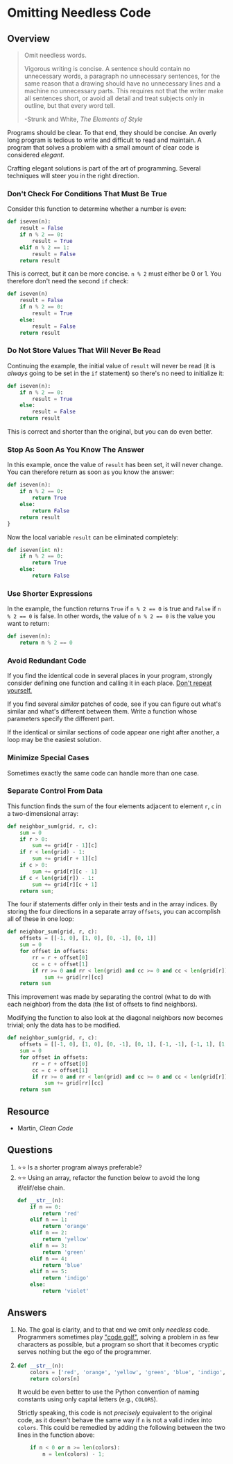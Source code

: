 # Omitting Needless Code
## Overview
> Omit needless words.
>
> Vigorous writing is concise. A sentence should contain no unnecessary words, a paragraph no unnecessary sentences, for the same reason that a drawing should have no unnecessary lines and a machine no unnecessary parts. This requires not that the writer make all sentences short, or avoid all detail and treat subjects only in outline, but that every word tell.
>
> -Strunk and White, *The Elements of Style*

Programs should be clear. To that end, they should be concise. An overly long program is tedious to write and difficult to read and maintain. A program that solves a problem with a small amount of clear code is considered *elegant*.

Crafting elegant solutions is part of the art of programming. Several techniques will steer you in the right direction.

### Don't Check For Conditions That Must Be True
Consider this function to determine whether a number is even:
```python
def iseven(n):
    result = False
    if n % 2 == 0:
        result = True
    elif n % 2 == 1:
        result = False
    return result
```

This is correct, but it can be more concise.
`n % 2` must either be 0 or 1. You therefore don't need the second `if` check:
```python
def iseven(n)
    result = False
    if n % 2 == 0:
        result = True
    else:
        result = False
    return result
```

### Do Not Store Values That Will Never Be Read
Continuing the example, the initial value of `result` will never be read (it is *always* going to be set in the `if` statement) so there's no need to initialize it:
```python
def iseven(n):
    if n % 2 == 0:
        result = True
    else:
        result = False
    return result
```

This is correct and shorter than the original, but you can do even better.

### Stop As Soon As You Know The Answer
In this example, once the value of `result` has been set, it will never change. You can therefore return as soon as you know the answer:

```python
def iseven(n):
    if n % 2 == 0:
        return True
    else:
        return False
    return result
}
```

Now the local variable `result` can be eliminated completely:
```python
def iseven(int n):
    if n % 2 == 0:
        return True
    else:
        return False
```

### Use Shorter Expressions
In the example, the function returns `True` if `n % 2 == 0` is true and `False` if `n % 2 == 0` is false. In other words, the value of `n % 2 == 0` is the value you want to return:

```python
def iseven(n):
    return n % 2 == 0
```

### Avoid Redundant Code
If you find the identical code in several places in your program, strongly consider defining one function and calling it in each place. [Don't repeat yourself.](https://en.wikipedia.org/wiki/Don%27t_repeat_yourself)

If you find several *similar* patches of code, see if you can figure out what's similar and what's different between them. Write a function whose parameters specify the different part.

If the identical or similar sections of code appear one right after another, a loop may be the easiest solution.

### Minimize Special Cases
Sometimes exactly the same code can handle more than one case.

### Separate Control From Data
This function finds the sum of the four elements adjacent to element `r`, `c` in a two-dimensional array:

```python
def neighbor_sum(grid, r, c):
    sum = 0
    if r > 0:
        sum += grid[r - 1][c]
    if r < len(grid) - 1:
        sum += grid[r + 1][c]
    if c > 0:
        sum += grid[r][c - 1]
    if c < len(grid[r]) - 1:
        sum += grid[r][c + 1]
    return sum;
```

The four if statements differ only in their tests and in the array indices. By storing the four directions in a separate array `offsets`, you can accomplish all of these in one loop:

```python
def neighbor_sum(grid, r, c):
    offsets = [[-1, 0], [1, 0], [0, -1], [0, 1]]
    sum = 0
    for offset in offsets:
        rr = r + offset[0]
        cc = c + offset[1]
        if rr >= 0 and rr < len(grid) and cc >= 0 and cc < len(grid[r]):
            sum += grid[rr][cc]
    return sum
```

This improvement was made by separating the control (what to do with each neighbor) from the data (the list of offsets to find neighbors).

Modifying the function to also look at the diagonal neighbors now becomes trivial; only the data has to be modified.

```python
def neighbor_sum(grid, r, c):
    offsets = [[-1, 0], [1, 0], [0, -1], [0, 1], [-1, -1], [-1, 1], [1, -1], [1, 1]]
    sum = 0
    for offset in offsets:
        rr = r + offset[0]
        cc = c + offset[1]
        if rr >= 0 and rr < len(grid) and cc >= 0 and cc < len(grid[r]):
            sum += grid[rr][cc]
    return sum
```

## Resource
- Martin, *Clean Code*

## Questions
1. :star::star: Is a shorter program always preferable?
1. :star::star: Using an array, refactor the function below to avoid the long if/elif/else chain.
    ```python
    def __str__(n):
        if n == 0:
            return 'red'
        elif n == 1:
            return 'orange'
        elif n == 2:
            return 'yellow'
        elif n == 3:
            return 'green'
        elif n == 4:
            return 'blue'
        elif n == 5:
            return 'indigo'
        else:
            return 'violet'
    ```

## Answers
1. No. The goal is clarity, and to that end we omit only *needless* code. Programmers sometimes play ["code golf"](https://en.wikipedia.org/wiki/Code_golf), solving a problem in as few characters as possible, but a program so short that it becomes cryptic serves nothing but the ego of the programmer.
1.
    ```python
    def __str__(n):
        colors = ['red', 'orange', 'yellow', 'green', 'blue', 'indigo', 'violet']
        return colors[n]
    ```
    It would be even better to use the Python convention of naming constants using only capital letters (e.g., `COLORS`).
    
    Strictly speaking, this code is not *precisely* equivalent to the original code, as it doesn't behave the same way if `n` is not a valid index into `colors`. This could be remedied by adding the following between the two lines in the function above:
    ```python
        if n < 0 or n >= len(colors):
            n = len(colors) - 1;
    ```
